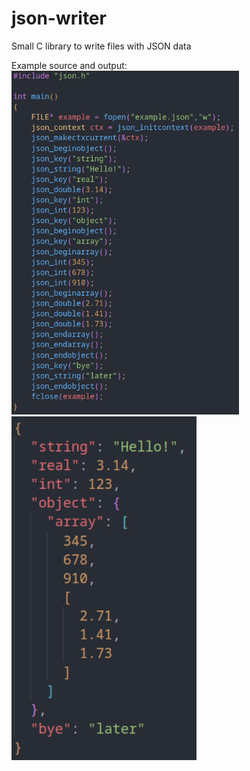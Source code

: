 # json-writer
Small C library to write files with JSON data

Example source and output: <br />
<img src="https://github.com/BetterRage/json-writer/blob/master/images/example_src.png" height=550>
<img src="https://github.com/BetterRage/json-writer/blob/master/images/example_out.png" height=550>
